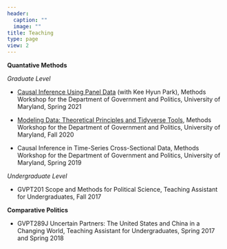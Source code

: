```yaml
---
header:
  caption: ""
  image: ""
title: Teaching
type: page
view: 2
---
```


**Quantative Methods**

*Graduate Level*

+ [Causal Inference Using Panel Data](https://github.com/gsa-gvpt/gvpt-methods/tree/master/paneldata) (with Kee Hyun Park), Methods Workshop for the Department of Government and Politics, University of Maryland, Spring 2021

+ [Modeling Data: Theoretical Principles and Tidyverse Tools](https://github.com/gsa-gvpt/gvpt-methods/tree/master/modeling), Methods Workshop for the Department of Government and Politics, University of Maryland, Fall 2020

+ Causal Inference in Time-Series Cross-Sectional Data, Methods Workshop for the Department of Government and
Politics, University of Maryland, Spring 2019

*Undergraduate Level*

+ GVPT201 Scope and Methods for Political Science, Teaching Assistant for Undergraduates, Fall 2017

**Comparative Politics**

+ GVPT289J Uncertain Partners: The United States and China in a Changing World, Teaching Assistant for Undergraduates, Spring 2017 and Spring 2018
